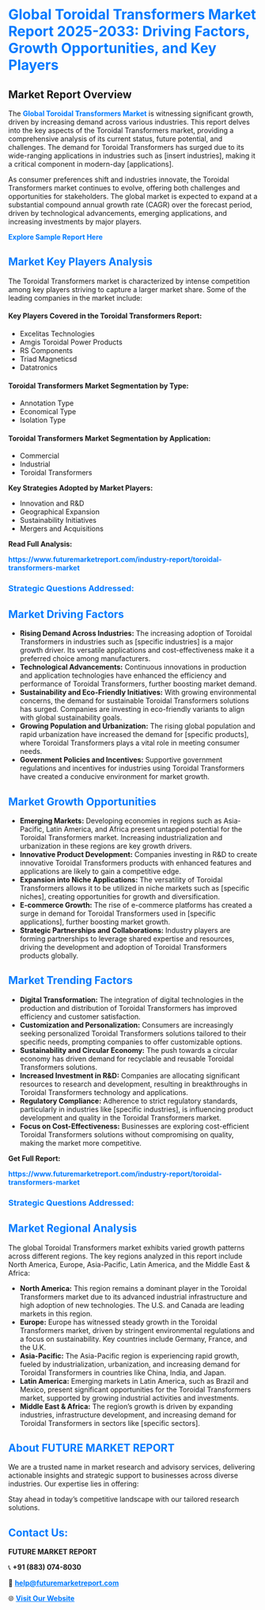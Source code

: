<h1 style="color: #007BFF;">Global Toroidal Transformers Market Report 2025-2033: Driving Factors, Growth Opportunities, and Key Players</h1>

<section id="overview">
<h2>Market Report Overview</h2>
<p>The <a href="https://www.futuremarketreport.com/industry-report/toroidal-transformers-market" style="color: #007BFF; text-decoration: none;"><strong>Global Toroidal Transformers Market</strong></a> is witnessing significant growth, driven by increasing demand across various industries. This report delves into the key aspects of the Toroidal Transformers market, providing a comprehensive analysis of its current status, future potential, and challenges. The demand for Toroidal Transformers has surged due to its wide-ranging applications in industries such as [insert industries], making it a critical component in modern-day [applications].</p>
<p>As consumer preferences shift and industries innovate, the Toroidal Transformers market continues to evolve, offering both challenges and opportunities for stakeholders. The global market is expected to expand at a substantial compound annual growth rate (CAGR) over the forecast period, driven by technological advancements, emerging applications, and increasing investments by major players.</p>
</section>

<section id="overview">
<p><a href="https://www.futuremarketreport.com/request-sample/reportId=128177" style="color: #007BFF; text-decoration: none;"><strong>Explore Sample Report Here</strong></a></p>
</section>

<section id="key-players">
<h2 style="color: #007BFF;">Market Key Players Analysis</h2>
<p>The Toroidal Transformers market is characterized by intense competition among key players striving to capture a larger market share. Some of the leading companies in the market include:</p>
<h4>Key Players Covered in the Toroidal Transformers Report:</h4>
<ul><li>Excelitas Technologies</li><li>Amgis Toroidal Power Products</li><li>RS Components</li><li>Triad Magneticsd</li><li>Datatronics</li></ul>
<h4>Toroidal Transformers Market Segmentation by Type:</h4>
<ul><li>Annotation Type</li><li>Economical Type</li><li>Isolation Type</li></ul>

<h4>Toroidal Transformers Market Segmentation by Application:</h4>
<ul><li>Commercial</li><li>Industrial</li><li>Toroidal Transformers</li></ul>
<p><strong>Key Strategies Adopted by Market Players:</strong></p>
<ul>
<li>Innovation and R&D</li>
<li>Geographical Expansion</li>
<li>Sustainability Initiatives</li>
<li>Mergers and Acquisitions</li>
</ul>
</section>

<section>
<p><strong>Read Full Analysis: </strong></p><a href="https://www.futuremarketreport.com/industry-report/toroidal-transformers-market" style="color: #007BFF; text-decoration: none;"><strong>https://www.futuremarketreport.com/industry-report/toroidal-transformers-market</strong></a>
<h3 style="color: #007BFF;">Strategic Questions Addressed:</h3>
</section>

<section id="driving-factors">
<h2 style="color: #007BFF;">Market Driving Factors</h2>
<ul>
<li><strong>Rising Demand Across Industries:</strong> The increasing adoption of Toroidal Transformers in industries such as [specific industries] is a major growth driver. Its versatile applications and cost-effectiveness make it a preferred choice among manufacturers.</li>
<li><strong>Technological Advancements:</strong> Continuous innovations in production and application technologies have enhanced the efficiency and performance of Toroidal Transformers, further boosting market demand.</li>
<li><strong>Sustainability and Eco-Friendly Initiatives:</strong> With growing environmental concerns, the demand for sustainable Toroidal Transformers solutions has surged. Companies are investing in eco-friendly variants to align with global sustainability goals.</li>
<li><strong>Growing Population and Urbanization:</strong> The rising global population and rapid urbanization have increased the demand for [specific products], where Toroidal Transformers plays a vital role in meeting consumer needs.</li>
<li><strong>Government Policies and Incentives:</strong> Supportive government regulations and incentives for industries using Toroidal Transformers have created a conducive environment for market growth.</li>
</ul>
</section>

<section id="growth-opportunities">
<h2 style="color: #007BFF;">Market Growth Opportunities</h2>
<ul>
<li><strong>Emerging Markets:</strong> Developing economies in regions such as Asia-Pacific, Latin America, and Africa present untapped potential for the Toroidal Transformers market. Increasing industrialization and urbanization in these regions are key growth drivers.</li>
<li><strong>Innovative Product Development:</strong> Companies investing in R&D to create innovative Toroidal Transformers products with enhanced features and applications are likely to gain a competitive edge.</li>
<li><strong>Expansion into Niche Applications:</strong> The versatility of Toroidal Transformers allows it to be utilized in niche markets such as [specific niches], creating opportunities for growth and diversification.</li>
<li><strong>E-commerce Growth:</strong> The rise of e-commerce platforms has created a surge in demand for Toroidal Transformers used in [specific applications], further boosting market growth.</li>
<li><strong>Strategic Partnerships and Collaborations:</strong> Industry players are forming partnerships to leverage shared expertise and resources, driving the development and adoption of Toroidal Transformers products globally.</li>
</ul>
</section>

<section id="trending-factors">
<h2 style="color: #007BFF;">Market Trending Factors</h2>
<ul>
<li><strong>Digital Transformation:</strong> The integration of digital technologies in the production and distribution of Toroidal Transformers has improved efficiency and customer satisfaction.</li>
<li><strong>Customization and Personalization:</strong> Consumers are increasingly seeking personalized Toroidal Transformers solutions tailored to their specific needs, prompting companies to offer customizable options.</li>
<li><strong>Sustainability and Circular Economy:</strong> The push towards a circular economy has driven demand for recyclable and reusable Toroidal Transformers solutions.</li>
<li><strong>Increased Investment in R&D:</strong> Companies are allocating significant resources to research and development, resulting in breakthroughs in Toroidal Transformers technology and applications.</li>
<li><strong>Regulatory Compliance:</strong> Adherence to strict regulatory standards, particularly in industries like [specific industries], is influencing product development and quality in the Toroidal Transformers market.</li>
<li><strong>Focus on Cost-Effectiveness:</strong> Businesses are exploring cost-efficient Toroidal Transformers solutions without compromising on quality, making the market more competitive.</li>
</ul>
</section>

<section>
<p><strong>Get Full Report: </strong></p><a href="https://www.futuremarketreport.com/industry-report/toroidal-transformers-market" style="color: #007BFF; text-decoration: none;"><strong>https://www.futuremarketreport.com/industry-report/toroidal-transformers-market</strong></a>
<h3 style="color: #007BFF;">Strategic Questions Addressed:</h3>
</section>


<section id="regional-analysis">
<h2 style="color: #007BFF;">Market Regional Analysis</h2>
<p>The global Toroidal Transformers market exhibits varied growth patterns across different regions. The key regions analyzed in this report include North America, Europe, Asia-Pacific, Latin America, and the Middle East & Africa:</p>
<ul>
<li><strong>North America:</strong> This region remains a dominant player in the Toroidal Transformers market due to its advanced industrial infrastructure and high adoption of new technologies. The U.S. and Canada are leading markets in this region.</li>
<li><strong>Europe:</strong> Europe has witnessed steady growth in the Toroidal Transformers market, driven by stringent environmental regulations and a focus on sustainability. Key countries include Germany, France, and the U.K.</li>
<li><strong>Asia-Pacific:</strong> The Asia-Pacific region is experiencing rapid growth, fueled by industrialization, urbanization, and increasing demand for Toroidal Transformers in countries like China, India, and Japan.</li>
<li><strong>Latin America:</strong> Emerging markets in Latin America, such as Brazil and Mexico, present significant opportunities for the Toroidal Transformers market, supported by growing industrial activities and investments.</li>
<li><strong>Middle East & Africa:</strong> The region’s growth is driven by expanding industries, infrastructure development, and increasing demand for Toroidal Transformers in sectors like [specific sectors].</li>
</ul>
</section>

<footer>
<h2 style="color: #007BFF;">About FUTURE MARKET REPORT</h2>
<p>We are a trusted name in market research and advisory services, delivering actionable insights and strategic support to businesses across diverse industries. Our expertise lies in offering:</p>

<p>Stay ahead in today’s competitive landscape with our tailored research solutions.</p>

<h2 style="color: #007BFF;">Contact Us:</h2>
<p><strong>FUTURE MARKET REPORT</strong></p>
<p>📞 <strong>+91 (883) 074-8030</strong></p>
<p>📧 <strong><a href="mailto:help@futuremarketreport.com" style="color: #007BFF;">help@futuremarketreport.com</a></strong></p>
<p>🌐 <strong><a href="https://www.futuremarketreport.com/" style="color: #007BFF;">Visit Our Website</a></strong></p>
</footer>
